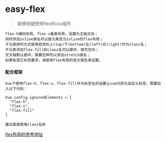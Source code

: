 # easy-flex

> 能够快捷使用flex的css组件

```
flex-h横向布局，flex-v垂直布局，设置为主轴方向；
同时添加inline类名可以是元素变为inline的flex布局；
子元素排列方式使用视觉的上(top)下(bottom)左(left)右(right)作为class名；
子元素添加flex-fill的class名可以撑开，填充空间；
交叉轴默认居中，需要拉伸可以添加stretch类名；
如果有其它布局要求，请使用flex布局的官方属性来设置。
```

#### 配合框架
```
Vue下使用flex-h、flex-v、flex-fill作为标签名的话要让vue识别为自定义标签，需要加入以下代码：

Vue.config.ignoredElements = [
  "flex-h",
  "flex-v",
  "flex-fill"
]

建议直接使用class名称
```

[flex布局的参考地址](http://www.ruanyifeng.com/blog/2015/07/flex-grammar.html)